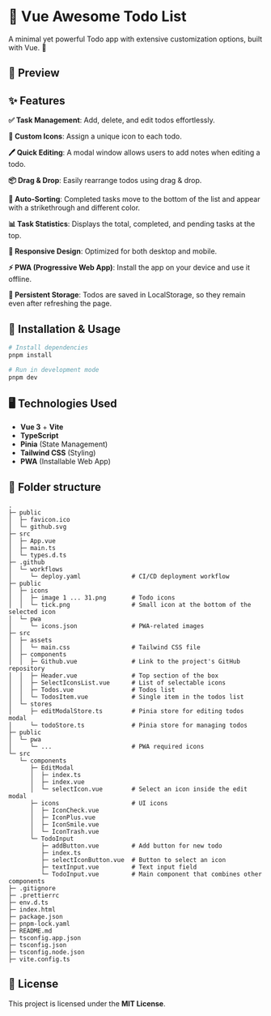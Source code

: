 # 📝 Vue Awesome Todo List

A minimal yet powerful Todo app with extensive customization options, built with Vue. 🚀

## 📸 Preview

## ✨ Features

**✅ Task Management**: Add, delete, and edit todos effortlessly.

**🎨 Custom Icons**: Assign a unique icon to each todo.

**🖊 Quick Editing**: A modal window allows users to add notes when editing a todo.

**📦 Drag & Drop**: Easily rearrange todos using drag & drop.

**📌 Auto-Sorting**: Completed tasks move to the bottom of the list and appear with a strikethrough and different color.

**📊 Task Statistics**: Displays the total, completed, and pending tasks at the top.

**📱 Responsive Design**: Optimized for both desktop and mobile.

**⚡ PWA (Progressive Web App)**: Install the app on your device and use it offline.

**💾 Persistent Storage**: Todos are saved in LocalStorage, so they remain even after refreshing the page.

## 🚀 Installation & Usage

```sh
# Install dependencies
pnpm install

# Run in development mode
pnpm dev
```

## 🖥 Technologies Used

- **Vue 3** + **Vite**
- **TypeScript**
- **Pinia** (State Management)
- **Tailwind CSS** (Styling)
- **PWA** (Installable Web App)

## 📑 Folder structure

```
.
├─ public
│  ├─ favicon.ico
│  └─ github.svg
├─ src
│  ├─ App.vue
│  ├─ main.ts
│  └─ types.d.ts
├─ .github
│  └─ workflows
│     └─ deploy.yaml              # CI/CD deployment workflow
├─ public
│  ├─ icons
│  │  ├─ image 1 ... 31.png       # Todo icons
│  │  └─ tick.png                 # Small icon at the bottom of the selected icon
│  └─ pwa
│     └─ icons.json               # PWA-related images
├─ src
│  ├─ assets
│  │  └─ main.css                 # Tailwind CSS file
│  ├─ components
│  │  ├─ Github.vue               # Link to the project's GitHub repository
│  │  ├─ Header.vue               # Top section of the box
│  │  ├─ SelectIconsList.vue      # List of selectable icons
│  │  ├─ Todos.vue                # Todos list
│  │  └─ TodosItem.vue            # Single item in the todos list
│  └─ stores
│     ├─ editModalStore.ts        # Pinia store for editing todos modal
│     └─ todoStore.ts             # Pinia store for managing todos
├─ public
│  └─ pwa
│     └─ ...                      # PWA required icons
└─ src
   └─ components
      ├─ EditModal
      │  ├─ index.ts
      │  ├─ index.vue
      │  └─ selectIcon.vue        # Select an icon inside the edit modal
      ├─ icons                    # UI icons
      │  ├─ IconCheck.vue
      │  ├─ IconPlus.vue
      │  ├─ IconSmile.vue
      │  └─ IconTrash.vue
      └─ TodoInput
         ├─ addButton.vue         # Add button for new todo
         ├─ index.ts
         ├─ selectIconButton.vue  # Button to select an icon
         ├─ textInput.vue         # Text input field
         └─ TodoInput.vue         # Main component that combines other components
├─ .gitignore
├─ .prettierrc
├─ env.d.ts
├─ index.html
├─ package.json
├─ pnpm-lock.yaml
├─ README.md
├─ tsconfig.app.json
├─ tsconfig.json
├─ tsconfig.node.json
├─ vite.config.ts
```

## 📜 License

This project is licensed under the **MIT License**.
